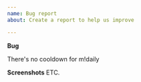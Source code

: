 ```yaml
---
name: Bug report
about: Create a report to help us improve

---
```


**Bug**

There's no cooldown for m!daily

**Screenshots**
ETC.
